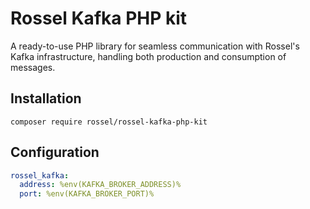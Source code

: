 # Rossel Kafka PHP kit

A ready-to-use PHP library for seamless communication with Rossel's Kafka infrastructure, handling both production and consumption of messages.

## Installation

```shell
composer require rossel/rossel-kafka-php-kit
```

## Configuration

```yaml
rossel_kafka:
  address: %env(KAFKA_BROKER_ADDRESS)%
  port: %env(KAFKA_BROKER_PORT)%
```
